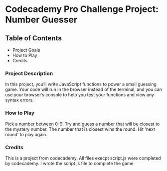 # Codecademy Pro Challenge Project: Number Guesser
## Table of Contents
- Project Goals
- How to Play
- Credits

### Project Description
In this project, you’ll write JavaScript functions to power a small guessing game. Your code will run in the browser instead of the terminal, and you can use your browser’s console to help you test your functions and view any syntax errors.

### How to Play
Pick a number between 0-9. Try and guess a number that will be closest to the mystery number. The number that is closest wins the round. Hit 'next round' to play again. 

### Credits
This is a project from codecademy. All files execpt script.js were completed by codecademy. I wrote the script.js file to complete the game
